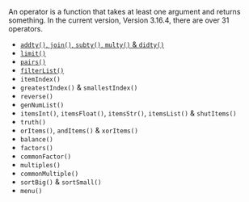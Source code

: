 An operator is a function that takes at least one argument and returns something. In the current version, Version 3.16.4, there are over 31 operators.

- [`addty()`, `join()`, `subty()`, `multy()` & `didty()`](https://sombrero64.github.io/PythonSharp/docs/operators/BasicItemCaluations)
- [`limit()`](https://sombrero64.github.io/PythonSharp/docs/operators/Limit)
- [`pairs()`](https://sombrero64.github.io/PythonSharp/docs/operators/Pairs)
- [`filterList()`](https://sombrero64.github.io/PythonSharp/docs/operators/Filter)
- `itemIndex()`
- `greatestIndex()` & `smallestIndex()`
- `reverse()`
- `genNumList()`
- `itemsInt()`, `itemsFloat()`, `itemsStr()`, `itemsList()` & `shutItems()`
- `truth()`
- `orItems()`, `andItems()` & `xorItems()`
- `balance()`
- `factors()`
- `commonFactor()`
- `multiples()`
- `commonMultiple()`
- `sortBig()` & `sortSmall()`
- `menu()`
